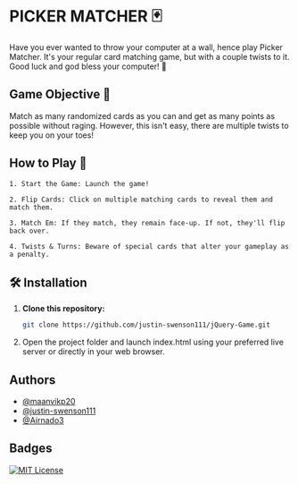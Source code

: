 # PICKER MATCHER 🃏
Have you ever wanted to throw your computer at a wall, hence play Picker Matcher. It's your regular card matching game, but with a couple twists to it. Good luck and god bless your computer! 🙏

## Game Objective 🎯
Match as many randomized cards as you can and get as many points as possible without raging. However, this isn't easy, there are multiple twists to keep you on your toes!

## How to Play 📕
    1. Start the Game: Launch the game!

    2. Flip Cards: Click on multiple matching cards to reveal them and match them.

    3. Match Em: If they match, they remain face-up. If not, they'll flip back over.

    4. Twists & Turns: Beware of special cards that alter your gameplay as a penalty.

## 🛠️ Installation

1. **Clone this repository:**  
   ```bash
   git clone https://github.com/justin-swenson111/jQuery-Game.git

2. Open the project folder and launch index.html using your preferred live server or directly in your web browser.


## Authors

- [@maanvikp20](https://www.github.com/maanvikp20)
- [@justin-swenson111](https://github.com/justin-swenson111)
- [@Airnado3](https://github.com/Airnado3)


## Badges

[![MIT License](https://img.shields.io/badge/License-MIT-green.svg)](https://choosealicense.com/licenses/mit/)

